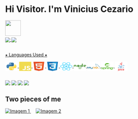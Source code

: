 # Hi Visitor. I'm Vinicius Cezario

<img src="https://m.media-amazon.com/images/I/61mz7dvq9YL._AC_UF894,1000_QL80_.jpg" style="width: 50px; height: 50px; text-align: center;">

<div align="left">
  <a href="https://github.com/vinicezariodev">
  <img align="center" height="180em" src="https://github-readme-stats.vercel.app/api?username=ViniCezarioDEV&show_icons=true&theme=nightowl"/>
    
  <img align="center" height="180em" src="https://github-readme-stats.vercel.app/api/top-langs/?username=ViniCezarioDEV&layout=compact&theme=nightowl"/>
</div>



<div style="display: inline_block"><br>
  <p>⁕ Languages Used ⁕</p>
  <img align="center" alt="Rafa-Python" height="30" width="40" src="https://raw.githubusercontent.com/devicons/devicon/master/icons/python/python-original.svg">
  <img align="center" alt="Rafa-Js" height="30" width="40" src="https://raw.githubusercontent.com/devicons/devicon/master/icons/javascript/javascript-plain.svg">
  <img align="center" alt="Rafa-HTML" height="30" width="40" src="https://raw.githubusercontent.com/devicons/devicon/master/icons/html5/html5-original.svg">
  <img align="center" alt="Rafa-CSS" height="30" width="40" src="https://raw.githubusercontent.com/devicons/devicon/master/icons/css3/css3-original.svg">
  <img align="center" alt="Rafa-React" height="30" width="40" src="https://raw.githubusercontent.com/devicons/devicon/master/icons/react/react-original.svg">
  <img align="center" alt="Rafa-React" height="30" width="40" src="https://github.com/devicons/devicon/blob/master/icons/nodejs/nodejs-plain-wordmark.svg">
  <img align="center" alt="Rafa-React" height="30" width="40" src="https://github.com/devicons/devicon/blob/master/icons/mysql/mysql-original-wordmark.svg">
  <img align="center" alt="Rafa-React" height="30" width="40" src="https://github.com/devicons/devicon/blob/master/icons/spring/spring-original-wordmark.svg">
  <img align="center" alt="Rafa-React" height="30" width="40" src="https://github.com/devicons/devicon/blob/master/icons/java/java-original-wordmark.svg">
</div>

  ##
 
<div align="left"> 
  <a href="https://www.youtube.com/@typcals" target="_blank"><img src="https://img.shields.io/badge/YouTube-FF0000?style=for-the-badge&logo=youtube&logoColor=white" target="_blank"></a>
  <a href="https://www.instagram.com/ovinasdev" target="_blank"><img src="https://img.shields.io/badge/-Instagram-%23E4405F?style=for-the-badge&logo=instagram&logoColor=white" target="_blank"></a>
  <a href = "mailto:viniciusamcezario@outlook.com"><img src="https://img.shields.io/badge/-Gmail-%23333?style=for-the-badge&logo=gmail&logoColor=white" target="_blank"></a>
  <a href="https://www.linkedin.com/in/vinicius-cezario-9b3013260" target="_blank"><img src="https://img.shields.io/badge/-LinkedIn-%230077B5?style=for-the-badge&logo=linkedin&logoColor=white" target="_blank"></a> 
</div>


## Two pieces of me
<p align="left">
  <a href="https://github.com/ViniCezarioDEV/Miranda">
    <img src="https://github-readme-stats.vercel.app/api/pin/?username=vinicezariodev&repo=miranda&theme=holi" alt="Imagem 1" />
  </a>
  &nbsp;&nbsp;&nbsp; <!-- Adiciona 5 espaços entre as imagens -->
  <a href="https://github.com/ViniCezarioDEV/Ariel">
    <img src="https://github-readme-stats.vercel.app/api/pin/?username=vinicezariodev&repo=ariel&theme=holi" alt="Imagem 2" />
  </a>
</p>


